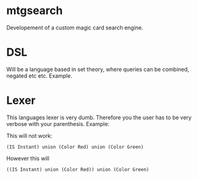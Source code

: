 # mtgsearch


Developement of a custom magic card search engine. 

# DSL

Will be a language based in set theory, where queries can be combined, negated etc etc. 
Example.

# Lexer

This languages lexer is very dumb. Therefore you the user has to be very verbose with your parenthesis. Example:

This will not work:
```
(IS Instant) union (Color Red) union (Color Green)
```
However this will
```
((IS Instant) union (Color Red)) union (Color Green)
```
